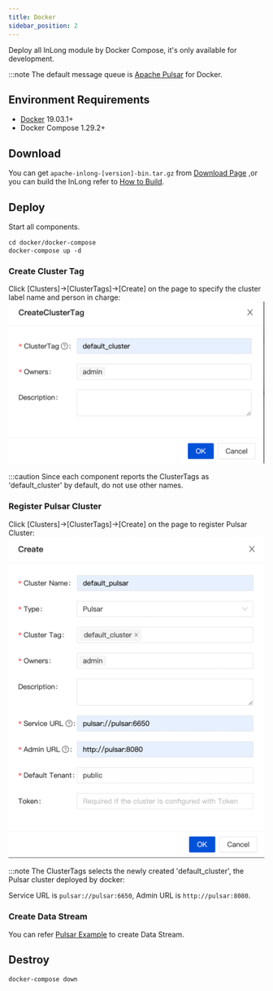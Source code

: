 ```yaml
---
title: Docker
sidebar_position: 2
---
```


Deploy all InLong module by Docker Compose, it's only available for development. 

:::note
The default message queue is [Apache Pulsar](https://pulsar.apache.org/docs/concepts-overview) for Docker.

## Environment Requirements
- [Docker](https://docs.docker.com/engine/install/) 19.03.1+
- Docker Compose 1.29.2+

## Download
You can get `apache-inlong-[version]-bin.tar.gz` from [Download Page](https://inlong.apache.org/download) ,or you can build the InLong refer to [How to Build](quick_start/how_to_build.md).

## Deploy
Start all components.
```shell
cd docker/docker-compose
docker-compose up -d
```
### Create Cluster Tag
Click [Clusters]->[ClusterTags]->[Create] on the page to specify the cluster label name and person in charge:
![](img/create_cluster_tag.png)

:::caution
Since each component reports the ClusterTags as 'default_cluster' by default, do not use other names.

### Register Pulsar Cluster
Click [Clusters]->[ClusterTags]->[Create] on the page to register Pulsar Cluster:
![](img/create_pulsar_cluster.png)

:::note
The ClusterTags selects the newly created 'default_cluster', the Pulsar cluster deployed by docker:

Service URL is `pulsar://pulsar:6650`, Admin URL is `http://pulsar:8080`.

### Create Data Stream
You can refer [Pulsar Example](quick_start/pulsar_example.md) to create Data Stream.

## Destroy
```shell
docker-compose down
```
